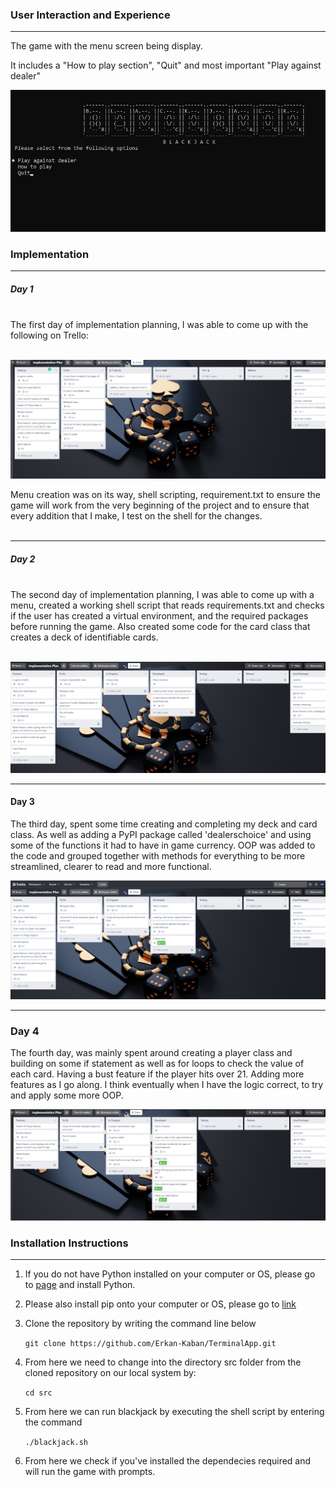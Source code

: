 ### User Interaction and Experience
<hr>

The game with the menu screen being display.

It includes a "How to play section", "Quit" and most important "Play against dealer"

![](docs/main_screen.jpg)
















### Implementation
<hr>

##### Day 1

<br>
The first day of implementation planning, I was able to come up with the following on Trello:
<br><br>

![](docs/Implementation_1.jpg)

Menu creation was on its way, shell scripting, requirement.txt to ensure the game will work from the very beginning of the project and to ensure that every addition that I make, I test on the shell for the changes.
<br><br>

<hr>

##### Day 2

<br>
The second day of implementation planning, I was able to come up with a menu, created a working shell script that reads requirements.txt and checks if the user has created a virtual environment, and the required packages before running the game. Also created some code for the card class that creates a deck of identifiable cards.
<br><br>

![](docs/implementation_2..jpg)

<hr>

#### Day 3
The third day, spent some time creating and completing my deck and card class. As well as adding a PyPI package called 'dealerschoice' and using some of the functions it had to have in game currency. OOP was added to the code and grouped together with methods for everything to be more streamlined, clearer to read and more functional.

![](docs/implementation_3.png)

<hr>

### Day 4
The fourth day, was mainly spent around creating a player class and building on some if statement as well as for loops to check the value of each card. Having a bust feature if the player hits over 21. Adding more features as I go along. I think eventually when I have the logic correct, to try and apply some more OOP.

![](docs/implementation_4.jpg)


### Installation Instructions
<hr>

1. If you do not have Python installed on your computer or OS, please go to [page](https://www.python.org/downloads/) and install Python.
2. Please also install pip onto your computer or OS, please go to [link](docs/implementation_2..jpg)
3. Clone the repository by writing the command line below

   `git clone https://github.com/Erkan-Kaban/TerminalApp.git`

4. From here we need to change into the directory src folder from the cloned repository on our local system by:
   
    `cd src`
5. From here we can run blackjack by executing the shell script by entering the command 

    `./blackjack.sh`
6. From here we check if you've installed the dependecies required and will run the game with prompts.